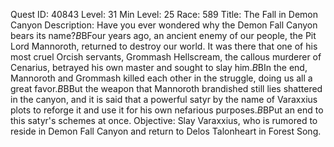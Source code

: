 Quest ID: 40843
Level: 31
Min Level: 25
Race: 589
Title: The Fall in Demon Canyon
Description: Have you ever wondered why the Demon Fall Canyon bears its name?$B$BFour years ago, an ancient enemy of our people, the Pit Lord Mannoroth, returned to destroy our world. It was there that one of his most cruel Orcish servants, Grommash Hellscream, the callous murderer of Cenarius, betrayed his own master and sought to slay him.$B$BIn the end, Mannoroth and Grommash killed each other in the struggle, doing us all a great favor.$B$BBut the weapon that Mannoroth brandished still lies shattered in the canyon, and it is said that a powerful satyr by the name of Varaxxius plots to reforge it and use it for his own nefarious purposes.$B$BPut an end to this satyr's schemes at once.
Objective: Slay Varaxxius, who is rumored to reside in Demon Fall Canyon and return to Delos Talonheart in Forest Song.
